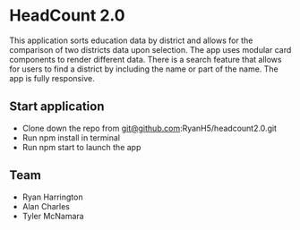 # HeadCount 2.0

This application sorts education data by district and allows for the comparison of two districts data upon selection. The app uses modular card components to render different data. There is a search feature that allows for users to find a district by including the name or part of the name. The app is fully responsive. 

## Start application

- Clone down the repo from git@github.com:RyanH5/headcount2.0.git
- Run npm install in terminal 
- Run npm start to launch the app

## Team

- Ryan Harrington
- Alan Charles
- Tyler McNamara
